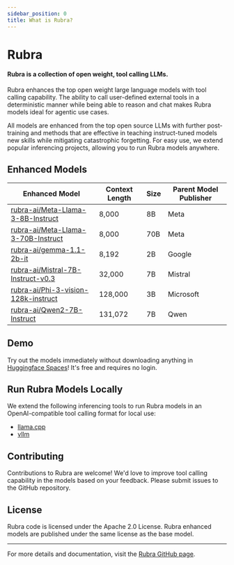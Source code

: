 ```yaml
---
sidebar_position: 0
title: What is Rubra?
---
```



# Rubra

#### Rubra is a collection of open weight, tool calling LLMs.

Rubra enhances the top open weight large language models with tool calling capability. The ability to call user-defined external tools in a deterministic manner while being able to reason and chat makes Rubra models ideal for agentic use cases.

All models are enhanced from the top open source LLMs with further post-training and methods that are effective in teaching instruct-tuned models new skills while mitigating catastrophic forgetting. For easy use, we extend popular inferencing projects, allowing you to run Rubra models anywhere.

## Enhanced Models

| Enhanced Model                                                        | Context Length | Size | Parent Model Publisher |
|-----------------------------------------------------------------------|----------------|------|------------------------|
| [rubra-ai/Meta-Llama-3-8B-Instruct](https://huggingface.co/rubra-ai/Meta-Llama-3-8B-Instruct)   | 8,000          | 8B   | Meta             |
| [rubra-ai/Meta-Llama-3-70B-Instruct](https://huggingface.co/rubra-ai/Meta-Llama-3-70B-Instruct) | 8,000          | 70B  | Meta             |
| [rubra-ai/gemma-1.1-2b-it](https://huggingface.co/rubra-ai/gemma-1.1-2b-it)                     | 8,192          | 2B   | Google                 |
| [rubra-ai/Mistral-7B-Instruct-v0.3](https://huggingface.co/rubra-ai/Mistral-7B-Instruct-v0.3)   | 32,000         | 7B   | Mistral              |
| [rubra-ai/Phi-3-vision-128k-instruct](https://huggingface.co/rubra-ai/Phi-3-vision-128k-instruct)| 128,000        | 3B   | Microsoft              |
| [rubra-ai/Qwen2-7B-Instruct](https://huggingface.co/rubra-ai/Qwen2-7B-Instruct)                 | 131,072        | 7B   | Qwen                   |


## Demo

Try out the models immediately without downloading anything in [Huggingface Spaces](https://huggingface.co/spaces/sanjay920/rubra-v0.1-dev)! It's free and requires no login.

<!-- <iframe 
  src="https://gokaygokay-florence-2.hf.space"
  frameborder="0"
  style={{ width: '120%', height: '1200px' }}
  allowfullscreen
></iframe> -->

## Run Rubra Models Locally

We extend the following inferencing tools to run Rubra models in an OpenAI-compatible tool calling format for local use:

- [llama.cpp](https://github.com/ggerganov/llama.cpp)
- [vllm](https://github.com/vllm-project/vllm)


## Contributing

Contributions to Rubra are welcome! We'd love to improve tool calling capability in the models based on your feedback. Please submit issues to the GitHub repository.

## License

Rubra code is licensed under the Apache 2.0 License. Rubra enhanced models are published under the same license as the base model. 

---

For more details and documentation, visit the [Rubra GitHub page](https://github.com/your-repo/rubra).